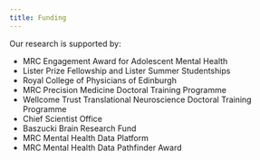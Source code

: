 ```yaml
---
title: Funding
---
```


Our research is supported by:
* MRC Engagement Award for Adolescent Mental Health
* Lister Prize Fellowship and Lister Summer Studentships
* Royal College of Physicians of Edinburgh
* MRC Precision Medicine Doctoral Training Programme
* Wellcome Trust Translational Neuroscience Doctoral Training Programme
* Chief Scientist Office
* Baszucki Brain Research Fund
* MRC Mental Health Data Platform
* MRC Mental Health Data Pathfinder Award


